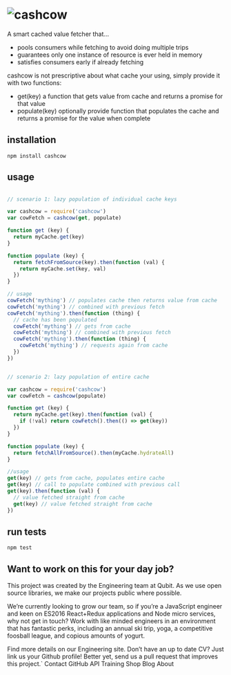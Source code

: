 # ![cashcow](https://cloud.githubusercontent.com/assets/640611/16708914/d14dee66-45f9-11e6-9334-a153eeb9144f.png)

A smart cached value fetcher that...

- pools consumers while fetching to avoid doing multiple trips
- guarantees only one instance of resource is ever held in memory
- satisfies consumers early if already fetching

cashcow is not prescriptive about what cache your using, simply provide it with two functions:

- get(key) a function that gets value from cache and returns a promise for that value
- populate(key) optionally provide function that populates the cache and returns a promise for the value when complete

## installation
```
npm install cashcow
```

## usage
```js

// scenario 1: lazy population of individual cache keys

var cashcow = require('cashcow')
var cowFetch = cashcow(get, populate)

function get (key) {
  return myCache.get(key)
}

function populate (key) {
  return fetchFromSource(key).then(function (val) {
    return myCache.set(key, val)
  })
}

// usage
cowFetch('mything') // populates cache then returns value from cache
cowFetch('mything') // combined with previous fetch
cowFetch('mything').then(function (thing) {
  // cache has been populated
  cowFetch('mything') // gets from cache
  cowFetch('mything') // combined with previous fetch
  cowFetch('mything').then(function (thing) {
    cowFetch('mything') // requests again from cache
  })
})


// scenario 2: lazy population of entire cache

var cashcow = require('cashcow')
var cowFetch = cashcow(populate)

function get (key) {
  return myCache.get(key).then(function (val) {
    if (!val) return cowFetch().then(() => get(key))
  })
}

function populate (key) {
  return fetchAllFromSource().then(myCache.hydrateAll)
}

//usage
get(key) // gets from cache, populates entire cache
get(key) // call to populate combined with previous call
get(key).then(function (val) {
  // value fetched straight from cache
  get(key) // value fetched straight from cache
})
```

## run tests
```
npm test
```

## Want to work on this for your day job?

This project was created by the Engineering team at Qubit. As we use open source libraries, we make our projects public where possible.

We’re currently looking to grow our team, so if you’re a JavaScript engineer and keen on ES2016 React+Redux applications and Node micro services, why not get in touch? Work with like minded engineers in an environment that has fantastic perks, including an annual ski trip, yoga, a competitive foosball league, and copious amounts of yogurt.

Find more details on our Engineering site. Don’t have an up to date CV? Just link us your Github profile! Better yet, send us a pull request that improves this project.`
Contact GitHub API Training Shop Blog About
